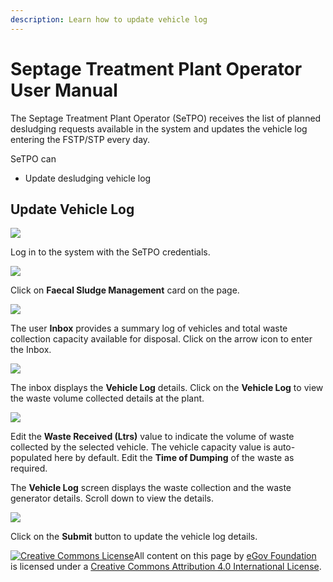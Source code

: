 ```yaml
---
description: Learn how to update vehicle log
---
```


# Septage Treatment Plant Operator User Manual

The Septage Treatment Plant Operator \(SeTPO\) receives the list of planned desludging requests available in the system and updates the vehicle log entering the FSTP/STP every day.

SeTPO can

* Update desludging vehicle log

## Update Vehicle Log

![](../../../.gitbook/assets/fstpo-l.png)

Log in to the system with the SeTPO credentials.

![](../../../.gitbook/assets/fstpo1.png)

Click on **Faecal Sludge Management** card on the page.

![](../../../.gitbook/assets/fstpo2.png)

The user **Inbox** provides a summary log of vehicles and total waste collection capacity available for disposal. Click on the arrow icon to enter the Inbox.

![](../../../.gitbook/assets/fstpo3.png)

The inbox displays the **Vehicle Log** details. Click on the **Vehicle Log** to view the waste volume collected details at the plant.

![](../../../.gitbook/assets/fstpo5.png)

Edit the **Waste Received \(Ltrs\)** value to indicate the volume of waste collected by the selected vehicle. The vehicle capacity value is auto-populated here by default. Edit the **Time of Dumping** of the waste as required.

The **Vehicle Log** screen displays the waste collection and the waste generator details. Scroll down to view the details.

![](../../../.gitbook/assets/fstpo6.png)

Click on the **Submit** button to update the vehicle log details.

[![Creative Commons License](https://i.creativecommons.org/l/by/4.0/80x15.png)](http://creativecommons.org/licenses/by/4.0/)All content on this page by [eGov Foundation ](https://egov.org.in/)is licensed under a [Creative Commons Attribution 4.0 International License](http://creativecommons.org/licenses/by/4.0/).

